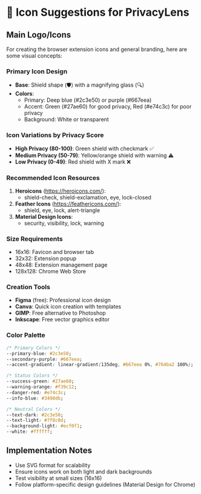 # 🎨 Icon Suggestions for PrivacyLens

## Main Logo/Icons
For creating the browser extension icons and general branding, here are some visual concepts:

### Primary Icon Design
- **Base**: Shield shape (🛡️) with a magnifying glass (🔍)
- **Colors**: 
  - Primary: Deep blue (#2c3e50) or purple (#667eea)
  - Accent: Green (#27ae60) for good privacy, Red (#e74c3c) for poor privacy
  - Background: White or transparent

### Icon Variations by Privacy Score
- **High Privacy (80-100)**: Green shield with checkmark ✅
- **Medium Privacy (50-79)**: Yellow/orange shield with warning ⚠️
- **Low Privacy (0-49)**: Red shield with X mark ❌

### Recommended Icon Resources
1. **Heroicons** (https://heroicons.com/):
   - shield-check, shield-exclamation, eye, lock-closed
2. **Feather Icons** (https://feathericons.com/):
   - shield, eye, lock, alert-triangle
3. **Material Design Icons**:
   - security, visibility, lock, warning

### Size Requirements
- 16x16: Favicon and browser tab
- 32x32: Extension popup
- 48x48: Extension management page
- 128x128: Chrome Web Store

### Creation Tools
- **Figma** (free): Professional icon design
- **Canva**: Quick icon creation with templates
- **GIMP**: Free alternative to Photoshop
- **Inkscape**: Free vector graphics editor

### Color Palette
```css
/* Primary Colors */
--primary-blue: #2c3e50;
--secondary-purple: #667eea;
--accent-gradient: linear-gradient(135deg, #667eea 0%, #764ba2 100%);

/* Status Colors */
--success-green: #27ae60;
--warning-orange: #f39c12;
--danger-red: #e74c3c;
--info-blue: #3498db;

/* Neutral Colors */
--text-dark: #2c3e50;
--text-light: #7f8c8d;
--background-light: #ecf0f1;
--white: #ffffff;
```

## Implementation Notes
- Use SVG format for scalability
- Ensure icons work on both light and dark backgrounds
- Test visibility at small sizes (16x16)
- Follow platform-specific design guidelines (Material Design for Chrome)
